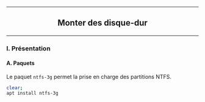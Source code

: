 ------------------------------------------------------------------------------------------------------------------------------------------------------------------------------------------------------------------------------------------
## <p align='center'> Monter des disque-dur </p>

------------------------------------------------------------------------------------------------------------------------------------------------------------------------------------------------------------------------------------------
### I. Présentation
#### A. Paquets
Le paquet `ntfs-3g` permet la prise en charge des partitions NTFS.

```bash
clear;
apt install ntfs-3g
```
